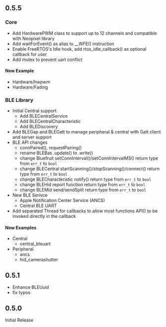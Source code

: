 ## 0.5.5

### Core

- Add HardwarePWM class to support up to 12 channels and compatible with Neopixel library
- Add waitForEvent() as alias to __WFE() instruction
- Enable FreeRTOS's Idle hook, add rtos_idle_callback() as optional callback for user
- Add mutex to prevent uart conflict

#### New Example

- Hardware/hwpwm
- Hardware/Fading

### BLE Library

- Initial Central support
  -  Add BLECentralService
  -  Add BLECentralCharacteristic
  -  Add BLEDiscovery
- Add BLEGap and BLEGatt to manage peripheral & central with Gatt client and server support
- BLE API changes
  - connPaired(), requestPairing()
  - rename BLEBas .update() to .write()
  - change Bluefruit setConnInterval()/setConnIntervalMS() return type from `err_t` to `bool`
  - change BLECentral startScanning()/stopScanning()/connect() return type from `err_t` to `bool`
  - change BLECharacteristic notify() return type from `err_t` to `bool`
  - change BLEHid report function return type from `err_t` to `bool`
  - change BLEMid send/sendSplit return type from `err_t` to `bool`
- New BLE Serivce
  - Apple Notification Center Service (ANCS)
  - Central BLE UART
- Add separated Thread for callbacks to allow most functions API() to be invoked directly in the callback

#### New Examples

- Central
  - central_bleuart
- Peripheral
  - ancs
  - hid_camerashutter


## 0.5.1

- Enhance BLEUuid
- fix typos

## 0.5.0

Initial Release
